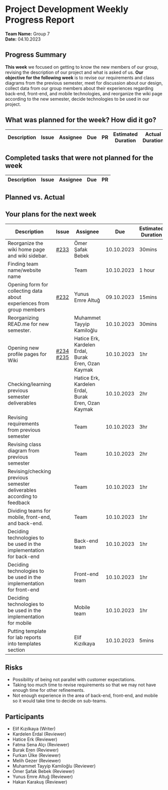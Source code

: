 # Project Development Weekly Progress Report

**Team Name:** Group 7  
**Date:** 04.10.2023

## Progress Summary
**This week** we focused on getting to know the new members of our group, revising the description of our project and what is asked of us.
**Our objective for the following week** is to revise our requirements and class diagrams from the previous semester, meet for discussion about our design, collect data from our group members about their experiences regarding back-end, front-end, and mobile technologies, and reorganize the wiki page according to the new semester, decide technologies to be used in our project.

## What was planned for the week? How did it go?

| Description | Issue | Assignee | Due | PR | Estimated Duration | Actual Duration | 
| -------- | ----- | -------- | --- | --- | --- | --- |



## Completed tasks that were not planned for the week

| Description  | Issue | Assignee | Due | PR |
| -------- | ----- | -------- | --- | --- |


## Planned vs. Actual


## Your plans for the next week
| Description | Issue | Assignee | Due | Estimated Duration |
| --- | --- | --- | --- | --- |
| Reorganize the wiki home page and wiki sidebar. | [#233](https://github.com/bounswe/bounswe2023group7/issues/233) | Ömer Şafak Bebek | 10.10.2023 | 30mins |
| Finding team name/website name |  | Team | 10.10.2023 | 1 hour |
| Opening form for collecting data about experiences from group members | [#232](https://github.com/bounswe/bounswe2023group7/issues/232) | Yunus Emre Altuğ | 09.10.2023 | 15mins |
| Reorganizing READ.me for new semester. |  | Muhammet Tayyip Kamiloğlu | 10.10.2023 | 30mins |
| Opening new profile pages for Wiki | [#234](https://github.com/bounswe/bounswe2023group7/issues/234) [#235](https://github.com/bounswe/bounswe2023group7/issues/235) | Hatice Erk, Kardelen Erdal, Burak Eren, Ozan Kaymak | 10.10.2023 | 1hr |
| Checking/learning previous semester deliverables |  | Hatice Erk, Kardelen Erdal, Burak Eren, Ozan Kaymak | 10.10.2023 | 2hr |
| Revising requirements from previous semester |  | Team | 10.10.2023 | 3hr |
| Revising class diagram from previous semester |  | Team | 10.10.2023 | 2hr |
| Revising/checking previous semester deliverables according to feedback |  | Team | 10.10.2023 | 1hr |
| Dividing teams for mobile, front-end, and back-end. |  | Team | 10.10.2023 | 1hr |
| Deciding technologies to be used in the implementation for back-end |  | Back-end team | 10.10.2023 | 1hr |
| Deciding technologies to be used in the implementation for front-end |  | Front-end team | 10.10.2023 | 1hr |
| Deciding technologies to be used in the implementation for mobile |  | Mobile team | 10.10.2023 | 1hr  |
| Putting template for lab reports into templates section |  | Elif Kızılkaya | 10.10.2023 | 5mins |


## Risks
- Possibility of being not parallel with customer expectations.
- Taking too much time to revise requirements so that we may not have enough time for other refinements.
- Not enough experience in the area of back-end, front-end, and mobile so it would take time to decide on sub-teams.
  

## Participants
- Elif Kızılkaya (Writer)
- Kardelen Erdal (Reviewer)
- Hatice Erk (Reviewer)
- Fatma Sena Alçı (Reviewer)
- Burak Eren (Reviewer)
- Furkan Ülke (Reviewer)
- Melih Gezer (Reviewer)
- Muhammet Tayyip Kamiloğlu (Reviewer)
- Ömer Şafak Bebek (Reviewer)
- Yunus Emre Altuğ (Reviewer)
- Hakan Karakuş (Reviewer)
